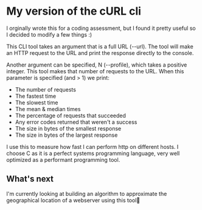 # My version of the cURL cli

I orginally wrote this for a coding assessment, but I found it pretty useful so I decided to modify a few things :)

This CLI tool takes an argument that is a full URL (--url). The tool will make an HTTP request to the URL and print the response directly to the console.

Another argument can be specified, N (--profile), which takes a positive integer. This tool makes that number of requests to the URL. When this parameter is specified (and > 1) we print:

- The number of requests
- The fastest time
- The slowest time
- The mean & median times
- The percentage of requests that succeeded
- Any error codes returned that weren't a success
- The size in bytes of the smallest response
- The size in bytes of the largest response

I use this to measure how fast I can perform http on different hosts. I choose C as it is a perfect systems programming language, very well optimized as a performant programming tool.

## What's next

I'm currently looking at building an algorithm to approximate the geographical location of a webserver using this tool🧠